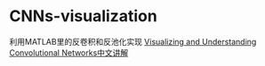 # CNNs-visualization
利用MATLAB里的反卷积和反池化实现
[Visualizing and Understanding Convolutional Networks中文讲解](http://blog.csdn.net/tina_ttl/article/details/52048765)
